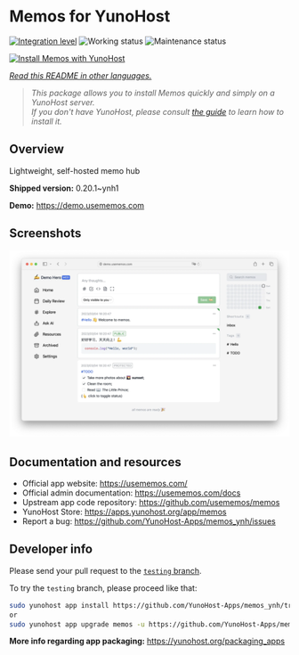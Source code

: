<!--
N.B.: This README was automatically generated by <https://github.com/YunoHost/apps/tree/master/tools/readme_generator>
It shall NOT be edited by hand.
-->

# Memos for YunoHost

[![Integration level](https://dash.yunohost.org/integration/memos.svg)](https://dash.yunohost.org/appci/app/memos) ![Working status](https://ci-apps.yunohost.org/ci/badges/memos.status.svg) ![Maintenance status](https://ci-apps.yunohost.org/ci/badges/memos.maintain.svg)

[![Install Memos with YunoHost](https://install-app.yunohost.org/install-with-yunohost.svg)](https://install-app.yunohost.org/?app=memos)

*[Read this README in other languages.](./ALL_README.md)*

> *This package allows you to install Memos quickly and simply on a YunoHost server.*  
> *If you don't have YunoHost, please consult [the guide](https://yunohost.org/install) to learn how to install it.*

## Overview

Lightweight, self-hosted memo hub

**Shipped version:** 0.20.1~ynh1

**Demo:** <https://demo.usememos.com>

## Screenshots

![Screenshot of Memos](./doc/screenshots/demo.webp)

## Documentation and resources

- Official app website: <https://usememos.com/>
- Official admin documentation: <https://usememos.com/docs>
- Upstream app code repository: <https://github.com/usememos/memos>
- YunoHost Store: <https://apps.yunohost.org/app/memos>
- Report a bug: <https://github.com/YunoHost-Apps/memos_ynh/issues>

## Developer info

Please send your pull request to the [`testing` branch](https://github.com/YunoHost-Apps/memos_ynh/tree/testing).

To try the `testing` branch, please proceed like that:

```bash
sudo yunohost app install https://github.com/YunoHost-Apps/memos_ynh/tree/testing --debug
or
sudo yunohost app upgrade memos -u https://github.com/YunoHost-Apps/memos_ynh/tree/testing --debug
```

**More info regarding app packaging:** <https://yunohost.org/packaging_apps>
